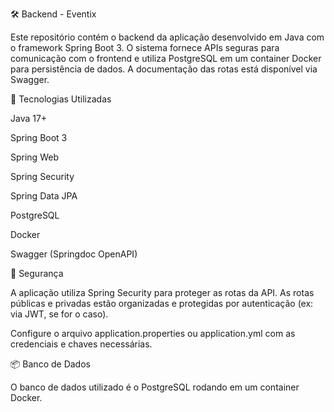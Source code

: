 🛠️ Backend - Eventix

Este repositório contém o backend da aplicação desenvolvido em Java com o framework Spring Boot 3. O sistema fornece APIs seguras para comunicação com o frontend e utiliza PostgreSQL em um container Docker para persistência de dados. A documentação das rotas está disponível via Swagger.

🚀 Tecnologias Utilizadas

Java 17+

Spring Boot 3

Spring Web

Spring Security

Spring Data JPA

PostgreSQL

Docker

Swagger (Springdoc OpenAPI)

🔐 Segurança

A aplicação utiliza Spring Security para proteger as rotas da API. As rotas públicas e privadas estão organizadas e protegidas por autenticação (ex: via JWT, se for o caso).

Configure o arquivo application.properties ou application.yml com as credenciais e chaves necessárias.

📦 Banco de Dados

O banco de dados utilizado é o PostgreSQL rodando em um container Docker.

